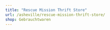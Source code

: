 ```yaml
---
title: "Rescue Mission Thrift Store"
url: /asheville/rescue-mission-thrift-store/
shop: Gebrauchtwaren
---
```

